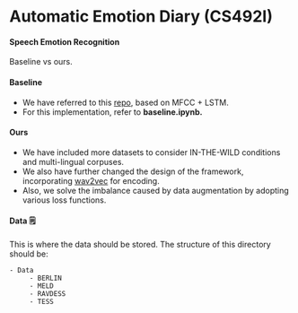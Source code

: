# Automatic Emotion Diary (CS492I)
#### Speech Emotion Recognition

Baseline vs ours.


#### Baseline

- We have referred to this [repo](https://github.com/MeidanGR/SpeechEmotionRecognition_Realtime), based on MFCC + LSTM.
- For this implementation, refer to **baseline.ipynb.**

#### Ours

- We have included more datasets to consider IN-THE-WILD conditions and multi-lingual corpuses.
- We also have further changed the design of the framework, incorporating [wav2vec](https://github.com/pytorch/fairseq/tree/main/examples/wav2vec) for encoding.
- Also, we solve the imbalance caused by data augmentation by adopting various loss functions.


#### Data 🗒️
This is where the data should be stored. The structure of this directory should be:

```
- Data
     - BERLIN
     - MELD
     - RAVDESS
     - TESS
```
